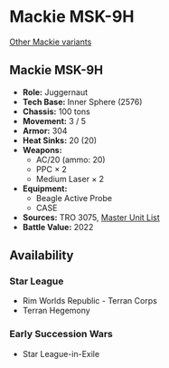 # Mackie MSK-9H

[Other Mackie variants](../mackie.md)

## Mackie MSK-9H
- **Role:** Juggernaut
- **Tech Base:** Inner Sphere (2576)
- **Chassis:** 100 tons
- **Movement:** 3 / 5
- **Armor:** 304
- **Heat Sinks:** 20 (20)
- **Weapons:**
  - AC/20 (ammo: 20)
  - PPC × 2
  - Medium Laser × 2
- **Equipment:**
  - Beagle Active Probe
  - CASE
- **Sources:** TRO 3075, [Master Unit List](http://masterunitlist.info/Unit/Details/1975/mackie-msk-9h)
- **Battle Value:** 2022

## Availability

### Star League
- Rim Worlds Republic - Terran Corps
- Terran Hegemony

### Early Succession Wars
- Star League-in-Exile

